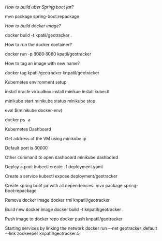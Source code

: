 
*How to build uber Spring boot jar?*

mvn package spring-boot:repackage

*How to build docker image?*

docker build -t kpatil/geotracker .

How to run the docker container?

docker run -p 8080:8080 kpatil/geotracker

How to tag an image with new name?

docker tag kpatil/geotracker knpatil/geotracker

Kubernetes environment setup

install oracle virtualbox
install minikue
install kubectl

minikube start
minikube status
minikube stop

eval $(minikube docker-env)

docker ps -a

Kubernetes Dashboard

Get address of the VM using 
minikube ip

Default port is 30000

Other command to open dashboard
minikube dashboard

Deploy a pod:
 kubectl create -f deployment.yaml 

Create a service
 kubectl expose deployment/geotracker

Create spring boot jar with all dependencies:
mvn package spring-boot:repackage

Remove docker image
docker rmi knpatil/geotracker

Build new docker image
docker build -t knpatil/geotracker .

Push image to docker repo
docker push knpatil/geotracker

Starting services by linking the network
docker run --net geotracker_default --link zookeeper knpatil/geotracker:5




